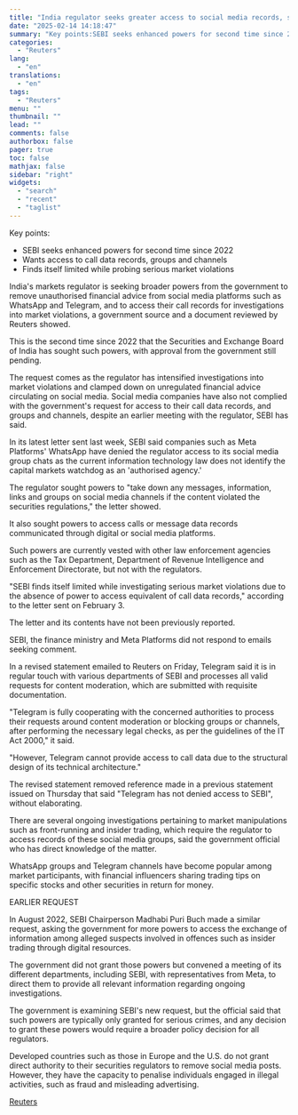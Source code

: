 ```yaml
---
title: "India regulator seeks greater access to social media records, source and memo say"
date: "2025-02-14 14:18:47"
summary: "Key points:SEBI seeks enhanced powers for second time since 2022Wants access to call data records, groups and channelsFinds itself limited while probing serious market violationsIndia's markets regulator is seeking broader powers from the government to remove unauthorised financial advice from social media platforms such as WhatsApp and Telegram, and to..."
categories:
  - "Reuters"
lang:
  - "en"
translations:
  - "en"
tags:
  - "Reuters"
menu: ""
thumbnail: ""
lead: ""
comments: false
authorbox: false
pager: true
toc: false
mathjax: false
sidebar: "right"
widgets:
  - "search"
  - "recent"
  - "taglist"
---
```


Key points:

* SEBI seeks enhanced powers for second time since 2022
* Wants access to call data records, groups and channels
* Finds itself limited while probing serious market violations

India's markets regulator is seeking broader powers from the government to remove unauthorised financial advice from social media platforms such as WhatsApp and Telegram, and to access their call records for investigations into market violations, a government source and a document reviewed by Reuters showed.

This is the second time since 2022 that the Securities and Exchange Board of India has sought such powers, with approval from the government still pending.

The request comes as the regulator has intensified investigations into market violations and clamped down on unregulated financial advice circulating on social media. Social media companies have also not complied with the government's request for access to their call data records, and groups and channels, despite an earlier meeting with the regulator, SEBI has said.

In its latest letter sent last week, SEBI said companies such as Meta Platforms' WhatsApp have denied the regulator access to its social media group chats as the current information technology law does not identify the capital markets watchdog as an 'authorised agency.'

The regulator sought powers to "take down any messages, information, links and groups on social media channels if the content violated the securities regulations," the letter showed.

It also sought powers to access calls or message data records communicated through digital or social media platforms.

Such powers are currently vested with other law enforcement agencies such as the Tax Department, Department of Revenue Intelligence and Enforcement Directorate, but not with the regulators.

"SEBI finds itself limited while investigating serious market violations due to the absence of power to access equivalent of call data records," according to the letter sent on February 3.

The letter and its contents have not been previously reported.

SEBI, the finance ministry and Meta Platforms did not respond to emails seeking comment.

In a revised statement emailed to Reuters on Friday, Telegram said it is in regular touch with various departments of SEBI and processes all valid requests for content moderation, which are submitted with requisite documentation.

"Telegram is fully cooperating with the concerned authorities to process their requests around content moderation or blocking groups or channels, after performing the necessary legal checks, as per the guidelines of the IT Act 2000," it said.

"However, Telegram cannot provide access to call data due to the structural design of its technical architecture."

The revised statement removed reference made in a previous statement issued on Thursday that said "Telegram has not denied access to SEBI", without elaborating.

There are several ongoing investigations pertaining to market manipulations such as front-running and insider trading, which require the regulator to access records of these social media groups, said the government official who has direct knowledge of the matter.

WhatsApp groups and Telegram channels have become popular among market participants, with financial influencers sharing trading tips on specific stocks and other securities in return for money.

EARLIER REQUEST

In August 2022, SEBI Chairperson Madhabi Puri Buch made a similar request, asking the government for more powers to access the exchange of information among alleged suspects involved in offences such as insider trading through digital resources.

The government did not grant those powers but convened a meeting of its different departments, including SEBI, with representatives from Meta, to direct them to provide all relevant information regarding ongoing investigations.

The government is examining SEBI's new request, but the official said that such powers are typically only granted for serious crimes, and any decision to grant these powers would require a broader policy decision for all regulators.

Developed countries such as those in Europe and the U.S. do not grant direct authority to their securities regulators to remove social media posts. However, they have the capacity to penalise individuals engaged in illegal activities, such as fraud and misleading advertising.

[Reuters](https://www.tradingview.com/news/reuters.com,2025:newsml_L1N3P5078:0-india-regulator-seeks-greater-access-to-social-media-records-source-and-memo-say/)
